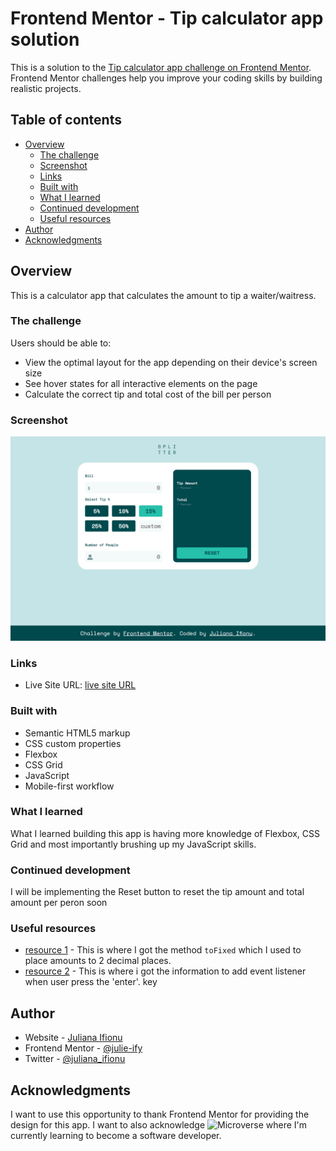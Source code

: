 # Frontend Mentor - Tip calculator app solution

This is a solution to the [Tip calculator app challenge on Frontend Mentor](https://www.frontendmentor.io/challenges/tip-calculator-app-ugJNGbJUX). Frontend Mentor challenges help you improve your coding skills by building realistic projects.

## Table of contents

- [Overview](#overview)
  - [The challenge](#the-challenge)
  - [Screenshot](#screenshot)
  - [Links](#links)
  - [Built with](#built-with)
  - [What I learned](#what-i-learned)
  - [Continued development](#continued-development)
  - [Useful resources](#useful-resources)
- [Author](#author)
- [Acknowledgments](#acknowledgments)



## Overview
This is a calculator app that calculates the amount to tip a waiter/waitress.


### The challenge

Users should be able to:

- View the optimal layout for the app depending on their device's screen size
- See hover states for all interactive elements on the page
- Calculate the correct tip and total cost of the bill per person

### Screenshot

![screenshot](./dist/images/calc-img.png)


### Links

- Live Site URL: [live site URL](https://julie-ify.github.io/Calculator-App/dist/)

### Built with

- Semantic HTML5 markup
- CSS custom properties
- Flexbox
- CSS Grid
- JavaScript
- Mobile-first workflow

### What I learned

What I learned building this app is having more knowledge of Flexbox, CSS Grid and most importantly brushing up my JavaScript skills. 

### Continued development

I will be implementing the Reset button to reset the tip amount and total amount per peron soon

### Useful resources

- [resource 1](https://www.tutorialspoint.com/How-to-format-a-number-with-two-decimals-in-JavaScript) - This is where I got the method `toFixed` which I used to place amounts to 2 decimal places.
- [resource 2](https://stackoverflow.com/questions/14542062/eventlistener-enter-key) - This is where i got the information to add event listener when user press the 'enter'. key

## Author

- Website - [Juliana Ifionu](https://github.com/julie-ify/Portfolio-Mobile-version)
- Frontend Mentor - [@julie-ify](https://www.frontendmentor.io/profile/julie-ify)
- Twitter - [@juliana_ifionu](https://www.twitter.com/juliana_ifionu)

## Acknowledgments

I want to use this opportunity to thank Frontend Mentor for providing the design for this app.
I want to also acknowledge ![Microverse](https://github.com/microverseinc) where I'm currently learning to become a software developer.

